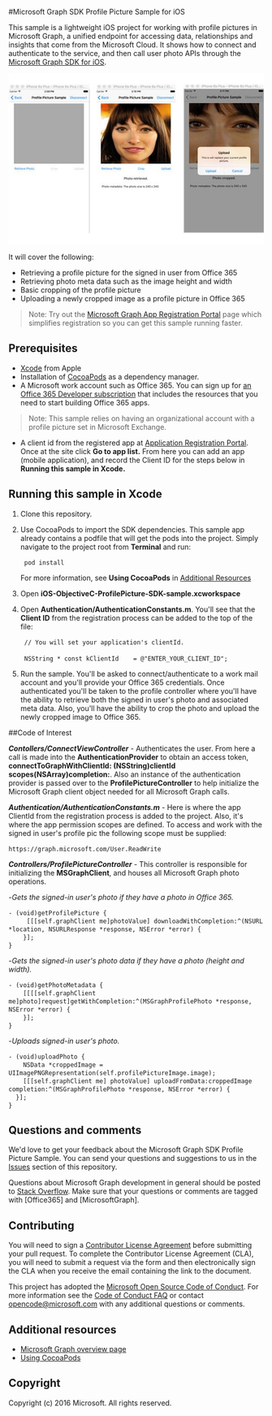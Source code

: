 #Microsoft Graph SDK Profile Picture Sample for iOS

This sample is a lightweight iOS project for working with profile pictures in Microsoft Graph, a unified endpoint for accessing data, relationships and insights that come from the Microsoft Cloud. It shows how to connect and authenticate to the service, and then call user photo APIs through the [Microsoft Graph SDK for iOS](https://github.com/microsoftgraph/msgraph-sdk-ios).

![Profile Picture Workflow](Images/ProfileWorkflow.jpg)

It will cover the following:

- Retrieving a profile picture for the signed in user from Office 365
- Retrieving photo meta data such as the image height and width
- Basic cropping of the profile picture
- Uploading a newly cropped image as a profile picture in Office 365

> Note: Try out the [Microsoft Graph App Registration Portal](https://graph.microsoft.io/en-us/app-registration) page which simplifies registration so you can get this sample running faster.


## Prerequisites
* [Xcode](https://developer.apple.com/xcode/downloads/) from Apple
* Installation of [CocoaPods](https://guides.cocoapods.org/using/using-cocoapods.html)  as a dependency manager.
* A Microsoft work account such as Office 365.  You can sign up for [an Office 365 Developer subscription](https://profile.microsoft.com/RegSysProfileCenter/wizardnp.aspx?wizid=14b845d0-938c-45af-b061-f798fbb4d170&lcid=1033) that includes the resources that you need to start building Office 365 apps.


> Note: This sample relies on having an organizational account with a profile picture set in Microsoft Exchange.

* A client id from the registered app at [Application Registration Portal](https://apps.dev.microsoft.com). Once at the site click **Go to app list.** From here you can add an app (mobile application), and record the Client ID for the steps below in **Running this sample in Xcode.**

## Running this sample in Xcode

1. Clone this repository.
2. Use CocoaPods to import the SDK dependencies. This sample app already contains a podfile that will get the pods into the project. Simply navigate to the project root from **Terminal** and run:

        pod install

  	 For more information, see **Using CocoaPods** in [Additional Resources](#AdditionalResources)

3. Open **iOS-ObjectiveC-ProfilePicture-SDK-sample.xcworkspace**
4. Open **Authentication/AuthenticationConstants.m**. You'll see that the **Client ID** from the registration process can be added to the top of the file:

    	// You will set your application's clientId.
		
		NSString * const kClientId    = @"ENTER_YOUR_CLIENT_ID";

5. Run the sample. You'll be asked to connect/authenticate to a work mail account and you'll provide your Office 365 credentials. Once authenticated you'll be taken to the profile controller where you'll have the ability to retrieve both the signed in user's photo and associated meta data. Also, you'll have the ability to crop the photo and upload the newly cropped image to Office 365.

##Code of Interest



***Contollers/ConnectViewController*** - Authenticates the user. From here a call is made into the **AuthenticationProvider** to obtain an access token,  **connectToGraphWithClientId: (NSString)clientId scopes(NSArray)completion:**. Also an instance of the authentication provider is passed over to the **ProfilePictureController** to help initialize the Microsoft Graph client object needed for all Microsoft Graph calls.


***Authentication/AuthenticationConstants.m*** - Here is where the app ClientId from the registration process is added to the project. Also, it's where the app permission scopes are defined. To access and work with the signed in user's profile pic the following scope must be supplied:

	https://graph.microsoft.com/User.ReadWrite


***Controllers/ProfilePictureController*** - This controller is responsible for initializing the **MSGraphClient**, and houses all Microsoft Graph photo operations.

-*Gets the signed-in user's photo if they have a photo in Office 365.*

	- (void)getProfilePicture {
   		 [[[self.graphClient me]photoValue] downloadWithCompletion:^(NSURL *location, NSURLResponse *response, NSError *error) {     
   	 	}];
	}

-*Gets the signed-in user's photo data if they have a photo (height and width).*

	- (void)getPhotoMetadata {
    	[[[[self.graphClient me]photo]request]getWithCompletion:^(MSGraphProfilePhoto *response, NSError *error) {
    	}];
	}

-*Uploads signed-in user's photo.*

	- (void)uploadPhoto {
   	 	NSData *croppedImage = UIImagePNGRepresentation(self.profilePictureImage.image);
    	[[[self.graphClient me] photoValue] uploadFromData:croppedImage completion:^(MSGraphProfilePhoto *response, NSError *error) {
  	  }];
	}


## Questions and comments

We'd love to get your feedback about the Microsoft Graph SDK Profile Picture Sample. You can send your questions and suggestions to us in the [Issues](https://github.com/microsoftgraph/iOS-objectiveC-profile-picture-sample/issues) section of this repository.

Questions about Microsoft Graph development in general should be posted to [Stack Overflow](http://stackoverflow.com/questions/tagged/Office365+API). Make sure that your questions or comments are tagged with [Office365] and [MicrosoftGraph].

## Contributing
You will need to sign a [Contributor License Agreement](https://cla.microsoft.com/) before submitting your pull request. To complete the Contributor License Agreement (CLA), you will need to submit a request via the form and then electronically sign the CLA when you receive the email containing the link to the document.

This project has adopted the [Microsoft Open Source Code of Conduct](https://opensource.microsoft.com/codeofconduct/). For more information see the [Code of Conduct FAQ](https://opensource.microsoft.com/codeofconduct/faq/) or contact [opencode@microsoft.com](mailto:opencode@microsoft.com) with any additional questions or comments.

## Additional resources

* [Microsoft Graph overview page](https://graph.microsoft.io)
* [Using CocoaPods](https://guides.cocoapods.org/using/using-cocoapods.html)

## Copyright
Copyright (c) 2016 Microsoft. All rights reserved.

